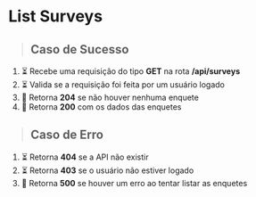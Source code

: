 # List Surveys

> ## Caso de Sucesso
1. ⏳ Recebe uma requisição do tipo **GET** na rota **/api/surveys**
2. ⏳ Valida se a requisição foi feita por um usuário logado
3. 🏁 Retorna **204** se não houver nenhuma enquete
4. 🏁 Retorna **200** com os dados das enquetes

> ## Caso de Erro
1. ⏳ Retorna **404** se a API não existir
2. ⏳ Retorna **403** se o usuário não estiver logado
3. 🏁 Retorna **500** se houver um erro ao tentar listar as enquetes
